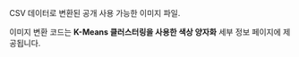 ﻿CSV 데이터로 변환된 공개 사용 가능한 이미지 파일. 

이미지 변환 코드는 **K-Means 클러스터링을 사용한 색상 양자화** 세부 정보 페이지에 제공됩니다.

<!--HONumber=35_1-->
